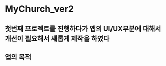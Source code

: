 # MyChurch_ver2
첫번째 프로젝트를 진행하다가 앱의 UI/UX부분에 대해서 개선이 필요해서 새롭게 제작을 하였다
--------------------------------------------------------------------
## 앱의 목적
